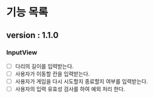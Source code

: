 # 기능 목록


## version : 1.1.0


### InputView
- [ ] 다리의 길이를 입력받는다.
- [ ] 사용자가 이동할 칸을 입력받는다.
- [ ] 사용자가 게임을 다시 시도할지 종료할지 여부를 입력받는다.
- [ ] 사용자의 입력 유효성 검사를 하여 예외 처리 한다.